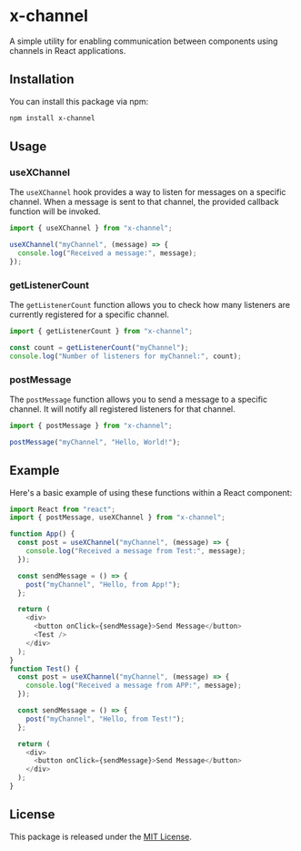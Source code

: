 # x-channel

A simple utility for enabling communication between components using channels in React applications.

## Installation

You can install this package via npm:

```bash
npm install x-channel
```

## Usage

### useXChannel

The `useXChannel` hook provides a way to listen for messages on a specific channel. When a message is sent to that channel, the provided callback function will be invoked.

```javascript
import { useXChannel } from "x-channel";

useXChannel("myChannel", (message) => {
  console.log("Received a message:", message);
});
```

### getListenerCount

The `getListenerCount` function allows you to check how many listeners are currently registered for a specific channel.

```javascript
import { getListenerCount } from "x-channel";

const count = getListenerCount("myChannel");
console.log("Number of listeners for myChannel:", count);
```

### postMessage

The `postMessage` function allows you to send a message to a specific channel. It will notify all registered listeners for that channel.

```javascript
import { postMessage } from "x-channel";

postMessage("myChannel", "Hello, World!");
```

## Example

Here's a basic example of using these functions within a React component:

```javascript
import React from "react";
import { postMessage, useXChannel } from "x-channel";

function App() {
  const post = useXChannel("myChannel", (message) => {
    console.log("Received a message from Test:", message);
  });

  const sendMessage = () => {
    post("myChannel", "Hello, from App!");
  };

  return (
    <div>
      <button onClick={sendMessage}>Send Message</button>
      <Test />
    </div>
  );
}
function Test() {
  const post = useXChannel("myChannel", (message) => {
    console.log("Received a message from APP:", message);
  });

  const sendMessage = () => {
    post("myChannel", "Hello, from Test!");
  };

  return (
    <div>
      <button onClick={sendMessage}>Send Message</button>
    </div>
  );
}
```

## License

This package is released under the [MIT License](LICENSE).
